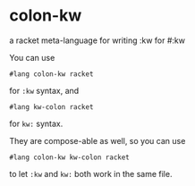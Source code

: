 colon-kw
===
a racket meta-language for writing :kw for #:kw

You can use
```racket
#lang colon-kw racket
```
for `:kw` syntax, and
```racket
#lang kw-colon racket
```
for `kw:` syntax.

They are compose-able as well, so you can use
```racket
#lang colon-kw kw-colon racket
```
to let `:kw` and `kw:` both work in the same file.
